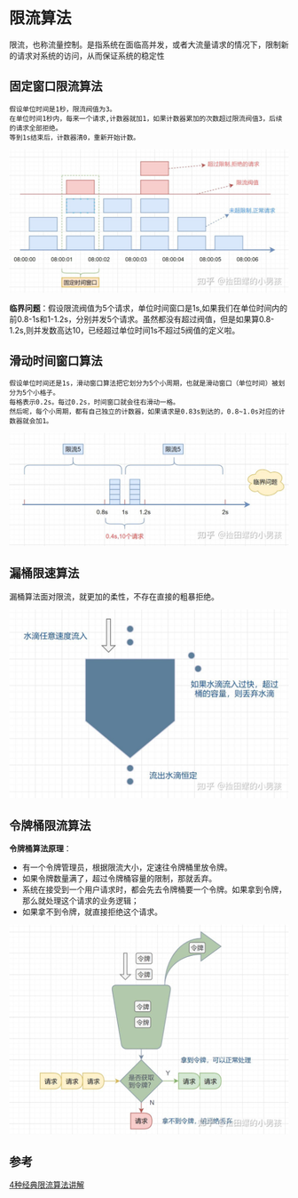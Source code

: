 # 限流算法

限流，也称流量控制。是指系统在面临高并发，或者大流量请求的情况下，限制新的请求对系统的访问，从而保证系统的稳定性

## 固定窗口限流算法

```text
假设单位时间是1秒，限流阀值为3。
在单位时间1秒内，每来一个请求,计数器就加1，如果计数器累加的次数超过限流阀值3，后续的请求全部拒绝。
等到1s结束后，计数器清0，重新开始计数。
```

![固定窗口算法](./_images/限流算法-固定窗口算法.jpeg)

**临界问题**：假设限流阀值为5个请求，单位时间窗口是1s,如果我们在单位时间内的前0.8-1s和1-1.2s，分别并发5个请求。虽然都没有超过阀值，但是如果算0.8-1.2s,则并发数高达10，已经超过单位时间1s不超过5阀值的定义啦。

## 滑动时间窗口算法

```text
假设单位时间还是1s，滑动窗口算法把它划分为5个小周期，也就是滑动窗口（单位时间）被划分为5个小格子。
每格表示0.2s。每过0.2s，时间窗口就会往右滑动一格。
然后呢，每个小周期，都有自己独立的计数器，如果请求是0.83s到达的，0.8~1.0s对应的计数器就会加1。
```

![滑动窗口算法](./_images/限流算法-滑动窗口算法.jpg)

## 漏桶限速算法

漏桶算法面对限流，就更加的柔性，不存在直接的粗暴拒绝。

![漏桶算法](./_images/限流算法-漏桶算法.jpg)

## 令牌桶限流算法

**令牌桶算法原理**：

- 有一个令牌管理员，根据限流大小，定速往令牌桶里放令牌。
- 如果令牌数量满了，超过令牌桶容量的限制，那就丢弃。
- 系统在接受到一个用户请求时，都会先去令牌桶要一个令牌。如果拿到令牌，那么就处理这个请求的业务逻辑；
- 如果拿不到令牌，就直接拒绝这个请求。

![令牌桶算法](./_images/限流算法-令牌桶算法.jpg)

## 参考

[4种经典限流算法讲解](https://zhuanlan.zhihu.com/p/376564740)
